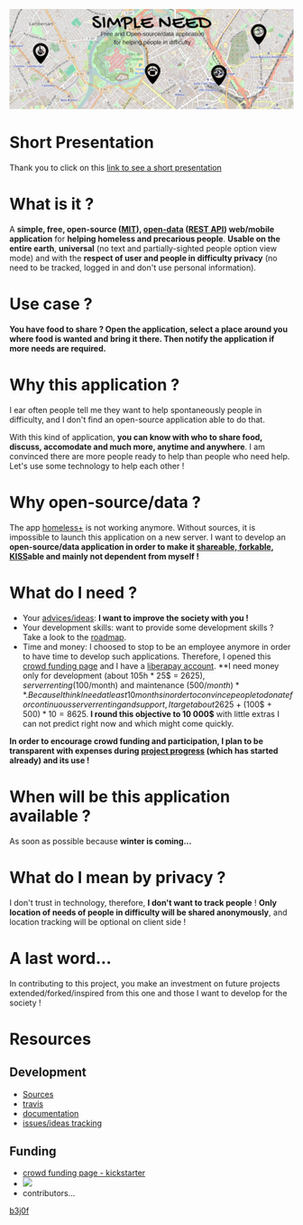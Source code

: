 [![](https://github.com/b3j0f/simpleneed/raw/master/static/images/banner.png)](https://b3j0f.github.io/simpleneed/)

# Short Presentation

Thank you to click on this [link to see a short presentation](https://prezi.com/embed/tpwlvyeo_ifc/?bgcolor=ffffff&lock_to_path=1)

# What is it ?
A **simple, free, open-source ([MIT](https://en.wikipedia.org/wiki/MIT_License)), [open-data](https://en.wikipedia.org/wiki/Open_data) ([REST API](https://en.wikipedia.org/wiki/Representational_state_transfer)) web/mobile application** for **helping homeless and precarious people**. **Usable on the entire earth**, **universal** (no text and partially-sighted people option view mode) and with the **respect of user and people in difficulty privacy** (no need to be tracked, logged in and don't use personal information).

# Use case ?
**You have food to share ? Open the application, select a place around you where food is wanted and bring it there. Then notify the application if more needs are required.**

# Why this application ?
I ear often people tell me they want to help spontaneously people in difficulty, and I don't find an open-source application able to do that.

With this kind of application, **you can know with who to share food, discuss, accomodate and much more, anytime and anywhere**. I am convinced there are more people ready to help than people who need help. Let's use some technology to help each other !

# Why open-source/data ?
The app [homeless+](http://homeless.com) is not working anymore. Without sources, it is impossible to launch this application on a new server. I want to develop an **open-source/data application in order to make it [shareable, forkable](https://github.com/b3j0f/simpleneed/), [KISS](https://en.wikipedia.org/wiki/KISS_principle)able and mainly not dependent from myself !**

# What do I need ?
- Your [advices/ideas](https://github.com/b3j0f/simpleneed/issues): **I want to improve the society with you !**
- Your development skills: want to provide some development skills ? Take a look to the [roadmap](https://github.com/b3j0f/simpleneed/projects/1).
- Time and money: I choosed to stop to be an employee anymore in order to have time to develop such applications. Therefore, I opened this [crowd funding page](https://www.kickstarter.com/projects/b3j0f/simple-need/) and I have a [liberapay account](https://liberapay.com/b3j0f/donate). **I need money only for development (about 105h * 25$ = 2625$), server renting (100$/month) and maintenance (500$/month)**. Because I think I need at least 10 months in order to convince people to donate for continuous server renting and support, I target about 2625$ + (100$ + 500$) * 10 = 8625$. **I round this objective to 10 000$** with little extras I can not predict right now and which might come quickly.

**In order to encourage crowd funding and participation, I plan to be transparent with expenses during [project progress](https://b3j0f.github.io/simpleneed/) (which has started already) and its use !**

# When will be this application available ?
As soon as possible because **winter is coming...**

# What do I mean by privacy ?
I don't trust in technology, therefore, **I don't want to track people** ! **Only location of needs of people in difficulty will be shared anonymously**, and location tracking will be optional on client side !

# A last word...
In contributing to this project, you make an investment on future projects extended/forked/inspired from this one and those I want to develop for the society !

# Resources

## Development

- [Sources](https://github.com/b3j0f/simpleneed)
- [travis](https://travis.com/b3j0f/simpleneed)
- [documentation](https://readthedocs.com/b3j0f/simpleneed)
- [issues/ideas tracking](https://github.com/b3j0f/simpleneed/issues)

## Funding

- [crowd funding page - kickstarter](https://www.kickstarter.com/projects/b3j0f/simple-need/)
- [![](https://liberapay.com/assets/widgets/donate.svg)](https://liberapay.com/b3j0f/donate)
- contributors...

[b3j0f](https://github.com/b3j0f)
